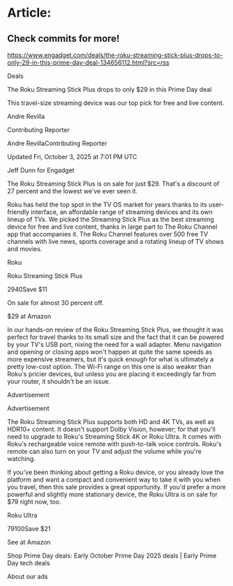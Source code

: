 # Article:

## Check commits for more!
https://www.engadget.com/deals/the-roku-streaming-stick-plus-drops-to-only-29-in-this-prime-day-deal-134656112.html?src=rss

Deals

The Roku Streaming Stick Plus drops to only $29 in this Prime Day deal

This travel-size streaming device was our top pick for free and live content.

Andre Revilla

Contributing Reporter

Andre RevillaContributing Reporter

Updated Fri, October 3, 2025 at 7:01 PM UTC

Jeff Dunn for Engadget

The Roku Streaming Stick Plus is on sale for just $29. That's a discount of 27 percent and the lowest we've ever seen it.

Roku has held the top spot in the TV OS market for years thanks to its user-friendly interface, an affordable range of streaming devices and its own lineup of TVs. We picked the Streaming Stick Plus as the best streaming device for free and live content, thanks in large part to The Roku Channel app that accompanies it. The Roku Channel features over 500 free TV channels with live news, sports coverage and a rotating lineup of TV shows and movies.

Roku

Roku Streaming Stick Plus

$29$40Save $11

On sale for almost 30 percent off.

$29 at Amazon

In our hands-on review of the Roku Streaming Stick Plus, we thought it was perfect for travel thanks to its small size and the fact that it can be powered by your TV's USB port, nixing the need for a wall adapter. Menu navigation and opening or closing apps won't happen at quite the same speeds as more expensive streamers, but it's quick enough for what is ultimately a pretty low-cost option. The Wi-Fi range on this one is also weaker than Roku's pricier devices, but unless you are placing it exceedingly far from your router, it shouldn't be an issue.

Advertisement

Advertisement

The Roku Streaming Stick Plus supports both HD and 4K TVs, as well as HDR10+ content. It doesn't support Dolby Vision, however; for that you'll need to upgrade to Roku's Streaming Stick 4K or Roku Ultra. It comes with Roku's rechargeable voice remote with push-to-talk voice controls. Roku's remote can also turn on your TV and adjust the volume while you're watching.

If you've been thinking about getting a Roku device, or you already love the platform and want a compact and convenient way to take it with you when you travel, then this sale provides a great opportunity. If you'd prefer a more powerful and slightly more stationary device, the Roku Ultra is on sale for $79 right now, too.

Roku Ultra

$79$100Save $21

See at Amazon

Shop Prime Day deals: Early October Prime Day 2025 deals | Early Prime Day tech deals

About our ads